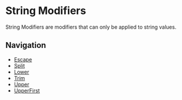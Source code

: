 String Modifiers
===============
String Modifiers are modifiers that can only be applied to string values.

Navigation
---------------
- [Escape](Escape.md)
- [Split](Split.md)
- [Lower](Lower.md)
- [Trim](Trim.md)
- [Upper](Upper.md)
- [UpperFirst](UpperFirst.md)